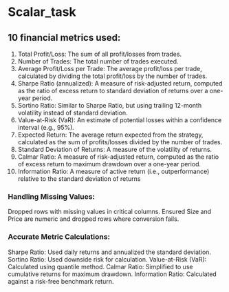 # Scalar_task

## 10 financial metrics used:

1. Total Profit/Loss: The sum of all profit/losses from trades.
2. Number of Trades: The total number of trades executed.
3. Average Profit/Loss per Trade: The average profit/loss per trade, 
calculated by dividing the total profit/loss by the number of trades.
4. Sharpe Ratio (annualized): A measure of risk-adjusted return, 
computed as the ratio of excess return to standard deviation of returns 
over a one-year period.
5. Sortino Ratio: Similar to Sharpe Ratio, but using trailing 12-month 
volatility instead of standard deviation.
6. Value-at-Risk (VaR): An estimate of potential losses within a 
confidence interval (e.g., 95%).
7. Expected Return: The average return expected from the strategy, 
calculated as the sum of profits/losses divided by the number of trades.
8. Standard Deviation of Returns: A measure of the volatility of 
returns.
9. Calmar Ratio: A measure of risk-adjusted return, computed as the 
ratio of excess return to maximum drawdown over a one-year period.
10. Information Ratio: A measure of active return (i.e., 
outperformance) relative to the standard deviation of returns


### Handling Missing Values:
Dropped rows with missing values in critical columns.
Ensured Size and Price are numeric and dropped rows where conversion fails.

### Accurate Metric Calculations:
Sharpe Ratio: Used daily returns and annualized the standard deviation.
Sortino Ratio: Used downside risk for calculation.
Value-at-Risk (VaR): Calculated using quantile method.
Calmar Ratio: Simplified to use cumulative returns for maximum drawdown.
Information Ratio: Calculated against a risk-free benchmark return.

